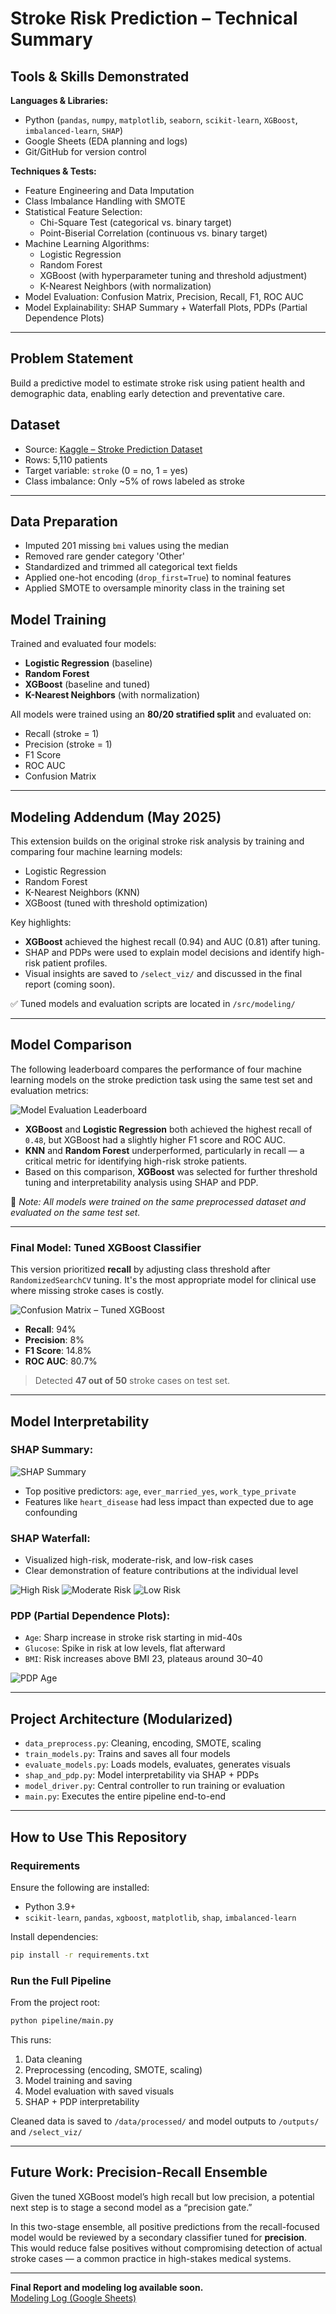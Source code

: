 # Stroke Risk Prediction – Technical Summary

## Tools & Skills Demonstrated

**Languages & Libraries:**  
- Python (`pandas`, `numpy`, `matplotlib`, `seaborn`, `scikit-learn`, `XGBoost`, `imbalanced-learn`, `SHAP`)  
- Google Sheets (EDA planning and logs)  
- Git/GitHub for version control  

**Techniques & Tests:**  
- Feature Engineering and Data Imputation  
- Class Imbalance Handling with SMOTE  
- Statistical Feature Selection:  
  - Chi-Square Test (categorical vs. binary target)  
  - Point-Biserial Correlation (continuous vs. binary target)  
- Machine Learning Algorithms:  
  - Logistic Regression  
  - Random Forest  
  - XGBoost (with hyperparameter tuning and threshold adjustment)  
  - K-Nearest Neighbors (with normalization)  
- Model Evaluation: Confusion Matrix, Precision, Recall, F1, ROC AUC  
- Model Explainability: SHAP Summary + Waterfall Plots, PDPs (Partial Dependence Plots)  

---

## Problem Statement
Build a predictive model to estimate stroke risk using patient health and demographic data, enabling early detection and preventative care.

## Dataset
- Source: [Kaggle – Stroke Prediction Dataset](https://www.kaggle.com/fedesoriano/stroke-prediction-dataset)  
- Rows: 5,110 patients  
- Target variable: `stroke` (0 = no, 1 = yes)  
- Class imbalance: Only ~5% of rows labeled as stroke  

---

## Data Preparation
- Imputed 201 missing `bmi` values using the median  
- Removed rare gender category 'Other'  
- Standardized and trimmed all categorical text fields  
- Applied one-hot encoding (`drop_first=True`) to nominal features  
- Applied SMOTE to oversample minority class in the training set  

## Model Training
Trained and evaluated four models:
- **Logistic Regression** (baseline)  
- **Random Forest**  
- **XGBoost** (baseline and tuned)  
- **K-Nearest Neighbors** (with normalization)  

All models were trained using an **80/20 stratified split** and evaluated on:
- Recall (stroke = 1)  
- Precision (stroke = 1)  
- F1 Score  
- ROC AUC  
- Confusion Matrix  

---

## Modeling Addendum (May 2025)

This extension builds on the original stroke risk analysis by training and comparing four machine learning models:
- Logistic Regression  
- Random Forest  
- K-Nearest Neighbors (KNN)  
- XGBoost (tuned with threshold optimization)  

Key highlights:
- **XGBoost** achieved the highest recall (0.94) and AUC (0.81) after tuning.  
- SHAP and PDPs were used to explain model decisions and identify high-risk patient profiles.  
- Visual insights are saved to `/select_viz/` and discussed in the final report (coming soon).  

✅ Tuned models and evaluation scripts are located in `/src/modeling/`

---

## Model Comparison

The following leaderboard compares the performance of four machine learning models on the stroke prediction task using the same test set and evaluation metrics:

![Model Evaluation Leaderboard](select_viz/model_comparison_chart.png)

- **XGBoost** and **Logistic Regression** both achieved the highest recall of `0.48`, but XGBoost had a slightly higher F1 score and ROC AUC.  
- **KNN** and **Random Forest** underperformed, particularly in recall — a critical metric for identifying high-risk stroke patients.  
- Based on this comparison, **XGBoost** was selected for further threshold tuning and interpretability analysis using SHAP and PDP.  

📌 *Note: All models were trained on the same preprocessed dataset and evaluated on the same test set.*  

---

### Final Model: Tuned XGBoost Classifier

This version prioritized **recall** by adjusting class threshold after `RandomizedSearchCV` tuning. It's the most appropriate model for clinical use where missing stroke cases is costly.

![Confusion Matrix – Tuned XGBoost](select_viz/confusion_matrix_xgboost_tuned.png)

- **Recall**: 94%  
- **Precision**: 8%  
- **F1 Score**: 14.8%  
- **ROC AUC**: 80.7%  

> Detected **47 out of 50** stroke cases on test set.

---

## Model Interpretability

### SHAP Summary:
![SHAP Summary](select_viz/shap_feature_importance.png)
- Top positive predictors: `age`, `ever_married_yes`, `work_type_private`  
- Features like `heart_disease` had less impact than expected due to age confounding  

### SHAP Waterfall:
- Visualized high-risk, moderate-risk, and low-risk cases  
- Clear demonstration of feature contributions at the individual level  

![High Risk](select_viz/shap_high_risk.png) ![Moderate Risk](select_viz/shap_moderate_risk.png) ![Low Risk](select_viz/shap_low_risk.png)

### PDP (Partial Dependence Plots):
- `Age`: Sharp increase in stroke risk starting in mid-40s  
- `Glucose`: Spike in risk at low levels, flat afterward  
- `BMI`: Risk increases above BMI 23, plateaus around 30–40  

![PDP Age](select_viz/pdp_age.png)

---

## Project Architecture (Modularized)
- `data_preprocess.py`: Cleaning, encoding, SMOTE, scaling  
- `train_models.py`: Trains and saves all four models  
- `evaluate_models.py`: Loads models, evaluates, generates visuals  
- `shap_and_pdp.py`: Model interpretability via SHAP + PDPs  
- `model_driver.py`: Central controller to run training or evaluation  
- `main.py`: Executes the entire pipeline end-to-end  

---

## How to Use This Repository

### Requirements
Ensure the following are installed:
- Python 3.9+
- `scikit-learn`, `pandas`, `xgboost`, `matplotlib`, `shap`, `imbalanced-learn`

Install dependencies:
```bash
pip install -r requirements.txt
```

### Run the Full Pipeline
From the project root:
```bash
python pipeline/main.py
```
This runs:
1. Data cleaning
2. Preprocessing (encoding, SMOTE, scaling)
3. Model training and saving
4. Model evaluation with saved visuals
5. SHAP + PDP interpretability

Cleaned data is saved to `/data/processed/` and model outputs to `/outputs/` and `/select_viz/`

---

## Future Work: Precision-Recall Ensemble
Given the tuned XGBoost model’s high recall but low precision, a potential next step is to stage a second model as a “precision gate.”

In this two-stage ensemble, all positive predictions from the recall-focused model would be reviewed by a secondary classifier tuned for **precision**. This would reduce false positives without compromising detection of actual stroke cases — a common practice in high-stakes medical systems.

---

**Final Report and modeling log available soon.**  
[Modeling Log (Google Sheets)](https://docs.google.com/spreadsheets/d/1pduhjQ3n5z88igfg-g8DmshraBieVE_CXnfD5TDrHlg/edit#gid=1555003253)
